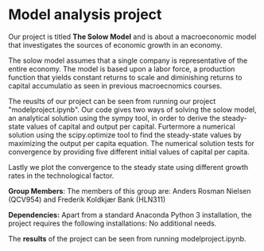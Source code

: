 # Model analysis project

Our project is titled **The Solow Model** and is about a macroeconomic model that investigates the sources of economic growth in an economy.

The solow model assumes that a single company is representative of the entire economy.
The model is based upon a labor force, a production function that yields constant returns to scale and diminishing returns to capital accumulatio as seen in previous macroecnomics courses.


The reuslts of our project can be seen from running our project "modelproject.ipynb".
 Our code gives two ways of solving the solow model, an analytical solution using the sympy tool, in order to derive the steady-state values of capital and output per capital.
Furtermore a numerical solution using the scipy.optimize tool to find the steady-state values by maximizing the output per capita equation. The numerical solution tests for convergence by providing five different initial values of capital per capita.

 Lastly we plot the convergence to the steady state using different growth rates in the technological factor.


**Group Members**: The members of this group are: Anders Rosman Nielsen (QCV954) and Frederik Koldkjær Bank (HLN311)

**Dependencies:** Apart from a standard Anaconda Python 3 installation, the project requires the following installations: No additional needs.

The **results** of the project can be seen from running modelproject.ipynb.